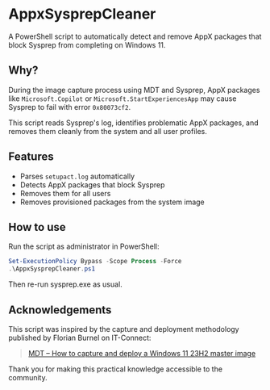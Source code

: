 # AppxSysprepCleaner

A PowerShell script to automatically detect and remove AppX packages that block Sysprep from completing on Windows 11.

## Why?

During the image capture process using MDT and Sysprep, AppX packages like `Microsoft.Copilot` or `Microsoft.StartExperiencesApp` may cause Sysprep to fail with error `0x80073cf2`.

This script reads Sysprep's log, identifies problematic AppX packages, and removes them cleanly from the system and all user profiles.

## Features

- Parses `setupact.log` automatically
- Detects AppX packages that block Sysprep
- Removes them for all users
- Removes provisioned packages from the system image

## How to use

Run the script as administrator in PowerShell:

```powershell
Set-ExecutionPolicy Bypass -Scope Process -Force
.\AppxSysprepCleaner.ps1
```

Then re-run sysprep.exe as usual.

## Acknowledgements

This script was inspired by the capture and deployment methodology published by Florian Burnel on IT-Connect:

> [MDT – How to capture and deploy a Windows 11 23H2 master image](https://www.it-connect.fr/mdt-comment-capturer-et-deployer-une-image-master-windows-11/)

Thank you for making this practical knowledge accessible to the community.

